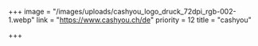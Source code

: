 +++
image = "/images/uploads/cashyou_logo_druck_72dpi_rgb-002-1.webp"
link = "https://www.cashyou.ch/de"
priority = 12
title = "cashyou"

+++

